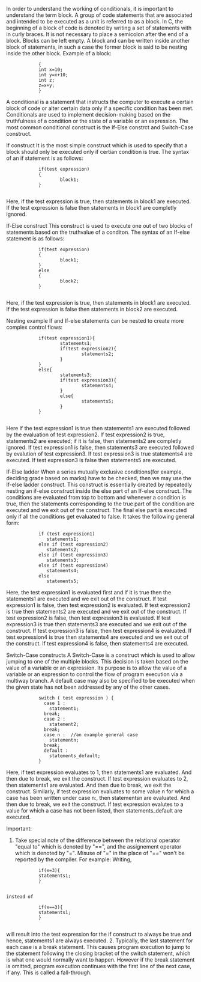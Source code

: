 In order to understand the working of conditionals, it is important to understand the term block. A group of code statements that are associated and intended to be executed as a unit is referred to as a block. In C, the beginning of a block of code is denoted by writing a set of statements with in curly braces. It is not necessary to place a semicolon after the end of a block. Blocks can be left empty. A block and can be written inside another block of statements, in such a case the former block is said to be nesting inside the other block. Example of a block:

```
            {
            int x=10;
            int y=x+10;
            int z;
            z=x+y;
            }

```

A conditional is a statement that instructs the computer to execute a certain block of code or alter certain data only if a specific condition has been met. Conditionals are used to implement decision-making based on the truthfulness of a condition or the state of a variable or an expression. The most common conditional construct is the If-Else constrct and Switch-Case construct.

If construct
It is the most simple construct which is used to specify that a block should only be executed only if certian condition is true. The syntax of an if statement is as follows:

```   
            if(test expression)
            {
                    block1;
            }
          
```

Here, if the test expression is true, then statements in block1 are executed. If the test expression is false then statements in block1 are completly ignored.

If-Else construct
This construct is used to execute one out of two blocks of statements based on the truthvalue of a conditon. The syntax of an If-else statement is as follows:

```
            if(test expression)
            {
                    block1;
            }
            else
            {
                    block2;
            }
          
```

Here, if the test expression is true, then statements in block1 are executed. If the test expression is false then statements in block2 are executed.

Nesting example
If and If-else statements can be nested to create more complex control flows:

```
            if(test expression1){ 
                    statements1; 
                    if(test expression2){ 
                            statements2; 
                    } 
            } 
            else{ 
                    statements3; 
                    if(test expression3){ 
                            statements4; 
                    } 
                    else{ 
                            statements5; 
                    } 
            } 
          
```

Here if the test expression1 is true then statements1 are executed followed by the evaluation of test expression2. If test expression2 is true, statements2 are executed; if it is false, then statements2 are completly ignored.
If test expression1 is false, then statements3 are executed followed by evalution of test expression3. If test expression3 is true statements4 are executed. If test expression3 is false then statements5 are executed.

If-Else ladder
When a series mutually exclusive conditions(for example, deciding grade based on marks) have to be checked, then we may use the If-else ladder construct. This construct is essentially created by repeatedly nesting an if-else construct inside the else part of an If-else construct. The conditions are evaluated from top to bottom and whenever a condition is true, then the statements corresponding to the true part of the condition are executed and we exit out of the construct. The final else part is executed only if all the conditions get evaluated to false. It takes the following general form:

```
            if (test expression1) 
               statements1; 
            else if (test expression2) 
               statements2; 
            else if (test expression3) 
               statements3; 
            else if (test expression4) 
               statements4; 
            else 
               statements5; 

```

Here, the test expression1 is evaluated first and if it is true then the statements1 are executed and we exit out of the construct. If test expression1 is false, then test expression2 is evaluated. If test expression2 is true then statements2 are executed and we exit out of the construct. If test expression2 is false, then test expression3 is evaluated. If test expression3 is true then statements3 are executed and we exit out of the construct. If test expression3 is false, then test expression4 is evaluated. If test expression4 is true then statements4 are executed and we exit out of the construct. If test expression4 is false, then statements4 are executed.

Switch-Case constructs
A Switch-Case is a construct which is used to allow jumping to one of the multiple blocks. This decision is taken based on the value of a variable or an expression. Its purpose is to allow the value of a variable or an expression to control the flow of program execution via a multiway branch. A default case may also be specified to be executed when the given state has not been addressed by any of the other cases.

```
            switch ( test expression ) { 
              case 1 :  
                statement1;  
              break;   
              case 2 :  
                statement2;  
              break;  
              case n :  //an example general case
                statementn;  
              break;   
              default : 
                statements_default; 
            } 

```

Here, if test expression evaluates to 1, then statements1 are evaluated. And then due to break, we exit the construct. If test expression evaluates to 2, then statements1 are evaluated. And then due to break, we exit the construct. Similarly, if test expression evaluates to some value n for which a case has been written under case n:, then statementsn are evaluated. And then due to break, we exit the construct. If test expression evalutes to a value for which a case has not been listed, then statements_default are executed.

Important:
1. Take special note of the difference between the relational operator "equal to" which is denoted by "==", and the assignement operator which is denoted by "=". Misuse of "=" in the place of "==" won't be reported by the compiler.
For example:
Writing,

```
            if(x=3){
            statements1;
            }
          

instead of

            if(x==3){
            statements1;
            }
          
```

will result into the test expression for the if construct to always be true and hence, statements1 are always executed.
2. Typically, the last statement for each case is a break statement. This causes program execution to jump to the statement following the closing bracket of the switch statement, which is what one would normally want to happen. However if the break statement is omitted, program execution continues with the first line of the next case, if any. This is called a fall-through.